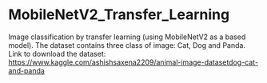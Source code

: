 # MobileNetV2_Transfer_Learning
Image classification by transfer learning (using MobileNetV2 as a based model). The dataset contains three class of image: Cat, Dog and Panda.
Link to download the dataset: https://www.kaggle.com/ashishsaxena2209/animal-image-datasetdog-cat-and-panda



